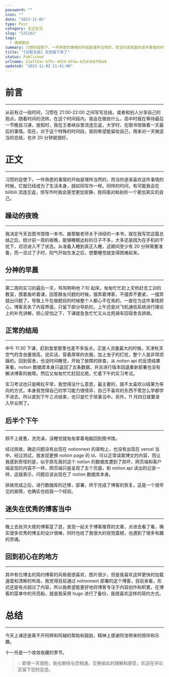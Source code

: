 ```yaml
---
password: ""
icon: ""
date: "2023-11-02"
type: Post
category: 走近生活
slug: "231102"
tags:
  - 情绪表达
summary: 习惯的促使下，一件熟悉的事情的开始是理所当然的，而当你逐渐喜欢这件事情的时候，它就已经成为了生活本身.
title: "[日程总结] 天色暗下来了"
status: Published
urlname: 21a715ac-b75c-4d29-8f4a-42543b8f90a9
updated: "2023-11-02 21:41:00"
---
```


# 前言

---

从前有过一段时间，习惯在 21:00-22:00 之间写写总结，或者和别人分享自己的观点，随着时间的流转，在这个时间段内，我会在做些什么，高中时我在等待最后一节晚自习课，放假时，我在王者峡谷里流连忘返，大学时，在图书馆做着一天最后的事情。现在，对于这个特殊的时间段，我则希望能留给自己，用来对一天做适当的总结，也许 20 分钟就很好。

# 正文

---

习惯的促使下，一件熟悉的事情的开始是理所当然的，而当你逐渐喜欢这件事情的时候，它就已经成为了生活本身，就如同写作一样。同样的时间，有可能我会在 bilibili 流连忘返，但写作时我会感觉更加安静，我将面对和剖析一个更加真实的自己。

## 躁动的夜晚

---

我决定今天去图书馆借一本书，曲黎敏老师关于诗经的一本书，就在我写完这篇总结之后，统计前一周的夜晚，能够睡眠达标的日子不多，大多还是因为在手机的干扰下，迟迟进入不了状态。从准备入睡到真正入睡，这期间至少有 20 分钟需要准备，而一旦过了子时，阳气开始生发之后，想要睡觉就变得困难起来。

## 分神的早晨

---

第二周的实习的最后一天，骂骂咧咧地 7:10 起床，匆匆忙忙赶上天桥赶去工训的教室，摸着鱼听着课，回答群友问题的时候，摆弄着博客，不摆弄不要紧，一摆弄就出问题了，导致上午在做题目的时候整个人都心不在焉的，一直在为这件事情担心。博客丢失了内容界面，只留下部分导航栏。上午还是对飞机通信系统进行理论上的补充讲解，担心受怕之下，下课就急急忙忙又从北苑骑车回宿舍去排故。

## 正常的结局

---

中午 11:30 下课，赶到食堂那里也差不多饭点，正是人流量最大的时候，天津秋天空气的含虫量很高，说实话，穿着厚厚的衣服，加上虫子的打扰，整个人是非常烦躁的。回到宿舍，也没时间睡觉，开始了故障的排查，从 notion api 的反馈结果来看，notion 数据库本身只返回了五条数据，并且进行版本回退重新部署也没有解决博客的故障。然后又匆匆忙忙赶回北苑，忙着下午的实习考试。

实习考试也只是稀松平常，我觉得没什么意思，最主要的，我不太喜欢以结果为导向的方式，本身我觉得自己的学习能力很怪异，自己不喜欢的东西不管怎么学都学不进去，所以直到下午三点结束，也只是忙于琐事当中。另外，11 月四日就要录入毕业照了。

## 后半个下午

---

顾不上疲惫，洗完澡，没睡觉就匆匆拿着电脑回到图书馆。

经过排故，确定问题没有出现在 notionnext 的架构上，也没有出现在 vercel 当中，经过测试，我发现更换 notion page 的 id，可以正常读取博文的内容，而让我感到奇怪的是，似乎原先我的这个 notion 的数据库遭到了损坏，网页端和客户端呈现的内容不一样，网页端只是呈现了五个页面，和 notion api 读出的记录一样，这就表示，问题应该出现在了 notion 数据库本身。

排故完成之后，进行数据库的迁移，部署，终于完成了博客的恢复。这是一个很罕见的故障，也确实也给我一个经验。

## 迷失在优秀的博客当中

---

晚上去张洪大佬的博客逛了逛，发现一起关于博客推荐的文章，点进去看了看，确实很多优秀的博主的设计很棒，同时也给了我很大的视觉震撼，也遇到了很多有趣的灵魂。

## 回到初心在的地方

---

其中有位博主的简约博客的风格我很喜欢，图片很少，但是我喜欢这样更快的加载速度和清晰的布局，我觉得目前通过 notionnext 部署的这个博客，目前来看，形式还是有点超过了内容，所以我希望能更好地将博客专注于内容创作和积累，在博客的菜单中的月亮船，就是我采用 hugo 进行了备份，我很喜欢这样的简约方式。

# 总结

---

今天上课还是离不开阿辉和阿越的帮助和鼓励，精神上感谢阿浩带来的陪伴和乐趣。

十一月是一个收敛收藏的季节。

> 💡 即使一天很短，我也期待与您相遇，交换彼此的理解和感受，欢迎在评论区留下您的足迹。
